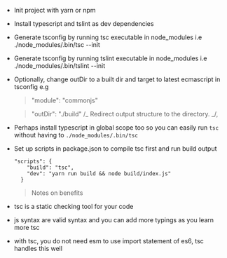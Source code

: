 - Init project with yarn or npm
- Install typescript and tslint as dev dependencies
- Generate tsconfig by running tsc executable in node_modules i.e ./node_modules/.bin/tsc --init
- Generate tsconfig by running tslint executable in node_modules i.e ./node_modules/.bin/tslint --init
- Optionally, change outDir to a built dir and target to latest ecmascript in tsconfig e.g

  > "module": "commonjs"

  > "outDir": "./build" /_ Redirect output structure to the directory. _/,

- Perhaps install typescript in global scope too so you can easily run `tsc` without having to `./node_modules/.bin/tsc`

- Set up scripts in package.json to compile tsc first and run build output

  ```
  "scripts": {
      "build": "tsc",
      "dev": "yarn run build && node build/index.js"
    }
  ```

  > Notes on benefits

- tsc is a static checking tool for your code
- js syntax are valid syntax and you can add more typings as you learn more tsc
- with tsc, you do not need esm to use import statement of es6, tsc handles this well
